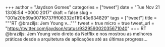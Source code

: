 
+++
author = "Jaydson Gomes"
categories = ["tweet"]
date = "Tue Nov 21 13:08:54 +0000 2017"
draft = false
slug = "001a20b69a00716737fff06332d11f043e634829"
tags = ["tweet"]
title = """RT @braziljs: Jem Young v..."""
tweet = true
micro = true
tweet_url = "https://twitter.com/jaydson/status/932959002035671040"
+++
RT @braziljs: Jem Young veio direto da Netflix e nos mostrou as melhores práticas desde a arquitetura de aplicações até as últimas progress…
